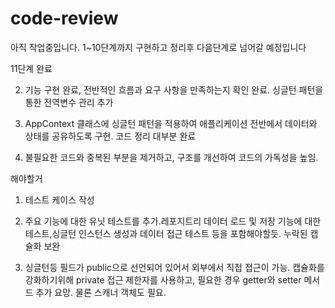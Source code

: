 # code-review
아직 작업중입니다.
1~10단계까지 구현하고 정리후 다음단계로 넘어갈 예정입니다

11단계 완료

2. 기능 구현 완료, 전반적인 흐름과 요구 사항을 만족하는지 확인 완료.
   싱글턴 패턴을 통한 전역변수 관리 추가

2. AppContext 클래스에 싱글턴 패턴을 적용하여 애플리케이션 전반에서 데이터와 상태를 공유하도록 구현.
   코드 정리 대부분 완료

3. 불필요한 코드와 중복된 부분을 제거하고, 구조를 개선하여 코드의 가독성을 높임.

해야할거
1. 테스트 케이스 작성

2. 주요 기능에 대한 유닛 테스트를 추가.레포지트리 데이터 로드 및 저장 기능에 대한 테스트,싱글턴 인스턴스 생성과 데이터 접근 테스트 등을 포함해야할듯.
   누락된 캡슐화 보완

3. 싱글턴등 필드가 public으로 선언되어 있어서 외부에서 직접 접근이 가능. 캡슐화를 강화하기위해 private 접근 제한자를 사용하고, 필요한 경우 getter와 setter 메서드 추가 요망.
   물론 스캐너 객체도 필요.
